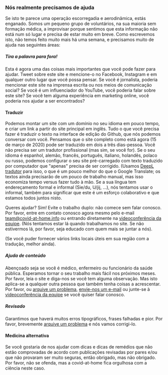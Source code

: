 ### Nós realmente precisamos de ajuda

Se isto te parece uma operação escorregadia e aerodinâmica, estás enganado. Somos um pequeno grupo de voluntários, na sua maioria sem formação médica, a improvisar porque sentimos que esta informação não está num só lugar e precisa de estar muito em breve. Como escrevemos isto, não temos feito muito mais há uma semana, e precisamos muito de ajuda nas seguintes áreas:

##### Tira a palavra para fora!

Esta é agora uma das coisas mais importantes que você pode fazer para ajudar. Tweet sobre este site e mencione-o no Facebook, Instagram e em qualquer outro lugar que você possa pensar. Se você é jornalista, poderia mencionar este site na imprensa escrita ou nos meios de comunicação social? Se você é um influenciador do YouTube, você poderia falar sobre este site? Se você tem alguma experiência em marketing online, você poderia nos ajudar a ser encontrados?

#### Traduzir

Podemos montar um site com um domínio no seu idioma em pouco tempo, e criar um link a partir do site principal em inglês. Tudo o que você precisa fazer é traduzir o texto na interface de edição do Github, que nós podemos conversar com você. Pensamos que o site completo como está agora (15 de março de 2020) pode ser traduzido em dois a três dias-pessoa. Você não precisa ser um tradutor profissional (mas sim, se você for). Se o seu idioma é espanhol, alemão, francês, português, italiano, holandês, polaco ou russo, podemos configurar o seu site pré-carregado com texto traduzido por computador que "apenas" precisa de ser corrigido. (Usamos [DeepL tradutor](https://www.deepl.com/translator) para isso, o que é um pouco melhor do que o Google Translate; os textos ainda precisarão de um pouco de trabalho manual, mas isso economiza tempo versus fazer tudo à mão. Se a sua língua tem endereçamento formal e informal (Sie/du, U/jij, ...), nós tentamos usar o informal, também para significar que este é um esforço colaborativo e que estamos todos juntos nisto. 

Queres ajudar? Sim! Evite o trabalho duplo: não comece sem falar conosco. Por favor, entre em contato conosco agora mesmo pelo e-mail [team@covid-at-home.info](mailto:team@covid-at-home.info) ou entrando diretamente na [videoconferência da equipe](https://meet.jit.si/OngoingTeamMeetingForCovidAtHome). (Nós tentamos estar lá quando trabalhamos no site. Se não estivermos lá, por favor, seja educado com quem mais se juntar a nós).

(Se você puder fornecer vários links locais úteis em sua região com a tradução, melhor ainda).

##### Ajuda de conteúdo

Abençoado seja se você é médico, enfermeiro ou funcionário da saúde pública. Esperamos tornar o seu trabalho mais fácil nos próximos meses. Por favor, leia o site e diga-nos se você tem alguma observação. Mas isto aplica-se a qualquer outra pessoa que também tenha coisas a acrescentar. Por favor, ou [arquive um problema](https://github.com/covid-at-home/covid-at-home.github.io/issues/new), [envie-nos um e-mail](mailto:team@covid-at-home.info) ou junte-se à [videoconferência da equipe](https://meet.jit.si/OngoingTeamMeetingForCovidAtHome) se você quiser falar conosco.

##### Revisado

Garantimos que haverá muitos erros tipográficos, frases falhadas e pior. Por favor, brevemente [arquive um problema](https://github.com/covid-at-home/covid-at-home.github.io/issues/new) e nós vamos corrigi-lo.

#### Medicina alternativa

Se você gostaria de nos ajudar com dicas e dicas de remédios que não estão comprovadas de acordo com publicações revisadas por pares e/ou que não provaram ser muito seguras, então obrigado, mas não obrigado. Por favor, não se ofenda, mas a covid-at-home fica orgulhosa com a ciência neste caso. 